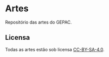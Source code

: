 # Artes

Repositório das artes do GEPAC.

## Licensa

Todas as artes estão sob licensa [CC-BY-SA-4.0](LICENSE).

